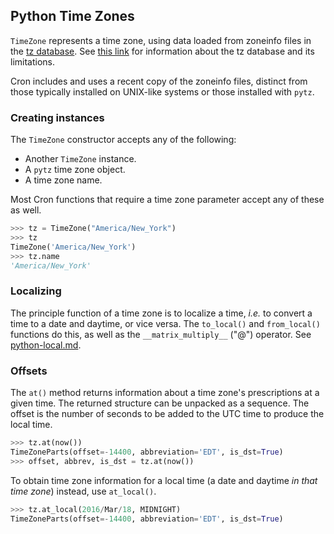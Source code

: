 ## Python Time Zones

`TimeZone` represents a time zone, using data loaded from zoneinfo files in the [tz database](https://en.wikipedia.org/wiki/Tz_database).  See [this link](https://github.com/eggert/tz/blob/master/Theory) for information about the tz database and its limitations.  

Cron includes and uses a recent copy of the zoneinfo files, distinct from those typically installed on UNIX-like systems or those installed with `pytz`.


### Creating instances

The `TimeZone` constructor accepts any of the following:

- Another `TimeZone` instance.
- A `pytz` time zone object.
- A time zone name.

Most Cron functions that require a time zone parameter accept any of these as well.

```py
>>> tz = TimeZone("America/New_York")
>>> tz
TimeZone('America/New_York')
>>> tz.name
'America/New_York'
```

### Localizing

The principle function of a time zone is to localize a time, _i.e._ to convert a time to a date and daytime, or vice versa. The `to_local()` and `from_local()` functions do this, as well as the `__matrix_multiply__` ("@") operator.  See [python-local.md](python-local.md).


### Offsets

The `at()` method returns information about a time zone's prescriptions at a given time.  The returned structure can be unpacked as a sequence.  The offset is the number of seconds to be added to the UTC time to produce the local time.

```py
>>> tz.at(now())
TimeZoneParts(offset=-14400, abbreviation='EDT', is_dst=True)
>>> offset, abbrev, is_dst = tz.at(now())
```

To obtain time zone information for a local time (a date and daytime _in that time zone_) instead, use `at_local()`.

```py
>>> tz.at_local(2016/Mar/18, MIDNIGHT)
TimeZoneParts(offset=-14400, abbreviation='EDT', is_dst=True)
```

